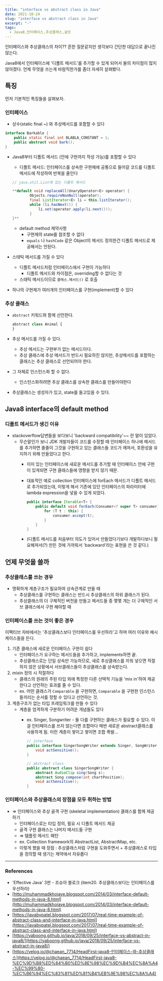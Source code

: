```yaml
---
title: "interface vs abstract class in Java"
date: 2021-10-24
slug: "interface vs abstract class in Java"
excerpt: "-"
tags:
  - Java8,인터페이스,추상클래스,글또
---
```

인터페이스와 추상클래스의 차이??  흔한 질문같지만 생각보다 간단한 대답으로 끝나진 않는다.

Java8에서 인터페이스에 '디폴트 메서드'를 추가할 수 있게 되어서 둘의 차이점이 많지 않아졌다. 언제 무엇을 쓰는게 바람직한가를 좀더 자세히 살펴봤다.

## 특징

먼저 기본적인 특징들을 살펴보자.

### 인터페이스

- 상수(static final ~) 와 추상메서드를 포함할 수 있다

```java
interface Barkable {
	public static final int BLABLA_CONSTANT = 1;
	public abstract void bark();
}
```

- Java8부터 디폴트 메서드 (안에 구현까지 작성 가능)를 포함할 수 있다
    - 디폴트 메서드: 인터페이스를 상속한 구현체에 공통으로 들어갈 코드를 디폴트 메서드에 작성하여 반복을 줄인다
    
    ```java
    // java.util.List에 있는 디폴트 메서드
    
    **default void replaceAll(UnaryOperator<E> operator) {
            Objects.requireNonNull(operator);
            final ListIterator<E> li = this.listIterator();
            while (li.hasNext()) {
                li.set(operator.apply(li.next()));
            }
    }**
    ```
    
    - default method 제약사항
        - 구현체의 state를 참조할 수 없다
        - `equals` 나 `hashCode` 같은 Object의 메서드 정의한건 디폴트 메서드로 제공해서는 안된다.
- 스태틱 메서드를 가질 수 있다
    - 디폴트 메서드처럼 인터페이스에서 구현이 가능하다
        - 디폴트 메서드와 차이점은, overriding할 수 없다는 것
    - 스태틱 메서드이므로 `클래스.메서드()` 로 호출
- 하나의 구현체가 여러개의 인터페이스를 구현(implement)할 수 있다

### 추상 클래스

- `abstract` 키워드와 함께 선언한다.
    
    ```jsx
    abstract class Animal {
    }
    ```
    
- 추상 메서드를 가질 수 있다.
    - 추상 메서드는 구현부가 없는 메서드이다.
    - 추상 클래스에 추상 메서드가 반드시 필요하진 않지만, 추상메서드를 포함하는 클래스는 추상 클래스로 선언되어야 한다.
- 그 자체로 인스턴스화 할 수 없다.
    - 인스턴스화하려면 추상 클래스를 상속한 클래스를 만들어야한다
- 추상클래스는 생성자가 있고, state를 들고있을 수 있다.

## Java8 interface의 default method

### 디폴트 메서드가 생긴 이유

- stackoverflow답변들을 보다보니 'backward compatibility'~~ 란 말이 있었다.
    - 무슨말인가 보니 JDK 개발자들이 코드를 수정할 때 인터페이스 하나에 메서드를 추가하면 줄줄이 그것을 구현하고 있는 클래스들 코드가 깨져서, 호환성을 유지하기 위해 만들었다고 한다.
        - 이미 있는 인터페이스에 새로운 메서드를 추가할 때 인터페이스 안에 구현이 있게되면 구현 클래스들에 영향을 받지 않기 때문.
        - 대표적인 예로 collection 인터페이스에 forEach 메서드가 디폴트 메서드로 추가되었는데, 이렇게 해서 기존에 있던 인터페이스의 파라미터에 lambda expression을 넣을 수 있게 되었다.
            
            ```java
            public interface Iterable<T> {
                public default void forEach(Consumer<? super T> consumer) {
                    for (T t : this) {
                        consumer.accept(t);
                    }
                }
            }
            ```
            
        - (디폴트 메서드를 처음부터 의도가 있어서 만들었다기보다 개발하다보니 필요해져서(?) 만든 것에 가까워서 'backward'라는 표현을 쓴 것 같다.)

## 언제 무엇을 쓸까

### 추상클래스를 쓰는 경우

- 명확하게 계층구조가 필요하여 상속관계로 만들 때
    - 추상클래스를 구현하는 클래스는 반드시 추상클래스의 하위 클래스가 된다.
    - 추상클래스의 더 구체적인 버전을 만들고 메서드들 중 몇몇 개는 더 구체적인 서브 클래스에서 구현 해야할 때

### 인터페이스를 쓰는 것이 좋은 경우

이펙티브 자바에서는 '추상클래스보다 인터페이스를 우선하라'고 하며 여러 이유와 예시 케이스들을 든다.

1. 기존 클래스에 새로운 인터페이스 구현이 쉽다
    - 인터페이스가 요구하는 메서드들을 추가하고, implements하면 끝.
    - 추상클래스로는 단일 상속만 가능하므로, 새로 추상클래스를 끼워 넣으면 적절하지 않은 상황에서 서브클래스들이 추상클래스를 상속받는다.
2. mixin 정의 시 적절하다
    - 클래스의 원래의 주된 타입 외에 특정한 다른 선택적 기능을 'mix in'하여 제공한다고 선언하는 효과를 줄 수 있다.
    - ex. 어떤 클래스가 `Comparable` 을 구현하면, `Comparable` 을 구현한 인스턴스들끼리는 순서를 정할 수 있다고 선언하는 것.
3. 계층구조가 없는 타입 프레임워크를 만들 수 있다
    - 계층을 엄격하게 구분하기 어려운 개념들도 있다
        - ex. Singer, Songwriter - 둘 다를 구현하는 클래스가 필요할 수 있다. 이걸 인터페이스를 쓰지 않는다면 조합마다 매번 새로운 abstract클래스를 사용하게 됨. 이런 계층이 쌓이고 쌓이면 조합 폭발...
            
            ```java
            // interface
            public interface SingerSongWriter extends Singer, SongWriter {
            	void actSensitive();
            }
            
            // abstract class
            public abstract class SingerSongWriter {
            	abstract AudioClip sing(Song s);
            	abstract Song compose(int chartPosition);
            	void actSensitive();
            }
            ```
            

### 인터페이스와 추상클래스의 장점을 모두 취하는 방법

- ⇒ 인터페이스와 추상 골격 구현 (skeletal implementation) 클래스를 함께 제공하기
    - 인터페이스로는 타입 정의, 필요 시 디폴트 메서드 제공
    - 골격 구현 클래스는 나머지 메서드들 구현
    - ⇒ 템플릿 메서드 패턴
    - ex. Collection framework의 AbstractList, AbstractMap, etc.
    - 이렇게 했을 때 장점 : 추상클래스처럼 구현을 도와주면서 + 추상클래스로 타입을 정의할 때 생기는 제약에서 자유롭다

---

### References

- 'Effective Java' 3판 - 조슈아 블로크 (item20. 추상클래스보다는 인터페이스를 우선하라)
- [http://muhammadkhojaye.blogspot.com/2014/03/interface-default-methods-in-java-8.html](http://muhammadkhojaye.blogspot.com/2014/03/interface-default-methods-in-java-8.html)
- [https://javabypatel.blogspot.com/2017/07/real-time-example-of-abstract-class-and-interface-in-java.html](https://javabypatel.blogspot.com/2017/07/real-time-example-of-abstract-class-and-interface-in-java.html)
- [https://yaboong.github.io/java/2018/09/25/interface-vs-abstract-in-java8/](https://yaboong.github.io/java/2018/09/25/interface-vs-abstract-in-java8/)
- [https://velog.io/@chaean_7714/HeadFirst-java8-인터페이스-와-추상클래스](https://velog.io/@chaean_7714/HeadFirst-java8-%EC%9D%B8%ED%84%B0%ED%8E%98%EC%9D%B4%EC%8A%A4-%EC%99%80-%EC%B6%94%EC%83%81%ED%81%B4%EB%9E%98%EC%8A%A4)